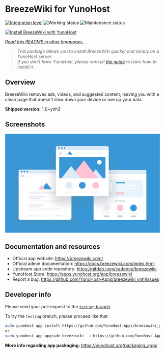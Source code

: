 <!--
N.B.: This README was automatically generated by <https://github.com/YunoHost/apps/tree/master/tools/readme_generator>
It shall NOT be edited by hand.
-->

# BreezeWiki for YunoHost

[![Integration level](https://dash.yunohost.org/integration/breezewiki.svg)](https://ci-apps.yunohost.org/ci/apps/breezewiki/) ![Working status](https://ci-apps.yunohost.org/ci/badges/breezewiki.status.svg) ![Maintenance status](https://ci-apps.yunohost.org/ci/badges/breezewiki.maintain.svg)

[![Install BreezeWiki with YunoHost](https://install-app.yunohost.org/install-with-yunohost.svg)](https://install-app.yunohost.org/?app=breezewiki)

*[Read this README in other languages.](./ALL_README.md)*

> *This package allows you to install BreezeWiki quickly and simply on a YunoHost server.*  
> *If you don't have YunoHost, please consult [the guide](https://yunohost.org/install) to learn how to install it.*

## Overview

BreezeWiki removes ads, videos, and suggested content, leaving you with a clean page that doesn't slow down your device or use up your data.

**Shipped version:** 1.0~ynh2

## Screenshots

![Screenshot of BreezeWiki](./doc/screenshots/example.jpg)

## Documentation and resources

- Official app website: <https://breezewiki.com/>
- Official admin documentation: <https://docs.breezewiki.com/index.html>
- Upstream app code repository: <https://gitdab.com/cadence/breezewiki>
- YunoHost Store: <https://apps.yunohost.org/app/breezewiki>
- Report a bug: <https://github.com/YunoHost-Apps/breezewiki_ynh/issues>

## Developer info

Please send your pull request to the [`testing` branch](https://github.com/YunoHost-Apps/breezewiki_ynh/tree/testing).

To try the `testing` branch, please proceed like that:

```bash
sudo yunohost app install https://github.com/YunoHost-Apps/breezewiki_ynh/tree/testing --debug
or
sudo yunohost app upgrade breezewiki -u https://github.com/YunoHost-Apps/breezewiki_ynh/tree/testing --debug
```

**More info regarding app packaging:** <https://yunohost.org/packaging_apps>
